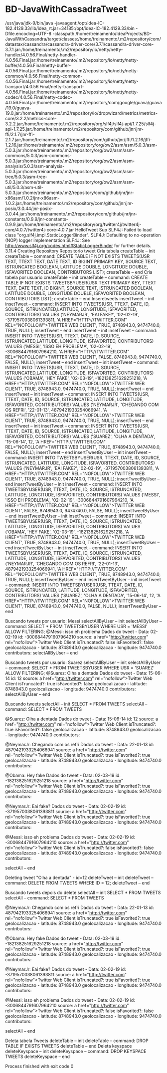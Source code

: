 # BD-JavaWithCassadraTweet

/usr/java/jdk-9/bin/java -javaagent:/opt/idea-IC-182.4129.33/lib/idea_rt.jar=34185:/opt/idea-IC-182.4129.33/bin -Dfile.encoding=UTF-8 -classpath /home/treinamento/IdeaProjects/BD-JavaWithCassandra/target/classes:/home/treinamento/.m2/repository/com/datastax/cassandra/cassandra-driver-core/3.7.1/cassandra-driver-core-3.7.1.jar:/home/treinamento/.m2/repository/io/netty/netty-handler/4.0.56.Final/netty-handler-4.0.56.Final.jar:/home/treinamento/.m2/repository/io/netty/netty-buffer/4.0.56.Final/netty-buffer-4.0.56.Final.jar:/home/treinamento/.m2/repository/io/netty/netty-common/4.0.56.Final/netty-common-4.0.56.Final.jar:/home/treinamento/.m2/repository/io/netty/netty-transport/4.0.56.Final/netty-transport-4.0.56.Final.jar:/home/treinamento/.m2/repository/io/netty/netty-codec/4.0.56.Final/netty-codec-4.0.56.Final.jar:/home/treinamento/.m2/repository/com/google/guava/guava/19.0/guava-19.0.jar:/home/treinamento/.m2/repository/io/dropwizard/metrics/metrics-core/3.2.2/metrics-core-3.2.2.jar:/home/treinamento/.m2/repository/org/slf4j/slf4j-api/1.7.25/slf4j-api-1.7.25.jar:/home/treinamento/.m2/repository/com/github/jnr/jnr-ffi/2.1.7/jnr-ffi-2.1.7.jar:/home/treinamento/.m2/repository/com/github/jnr/jffi/1.2.16/jffi-1.2.16.jar:/home/treinamento/.m2/repository/org/ow2/asm/asm/5.0.3/asm-5.0.3.jar:/home/treinamento/.m2/repository/org/ow2/asm/asm-commons/5.0.3/asm-commons-5.0.3.jar:/home/treinamento/.m2/repository/org/ow2/asm/asm-analysis/5.0.3/asm-analysis-5.0.3.jar:/home/treinamento/.m2/repository/org/ow2/asm/asm-tree/5.0.3/asm-tree-5.0.3.jar:/home/treinamento/.m2/repository/org/ow2/asm/asm-util/5.0.3/asm-util-5.0.3.jar:/home/treinamento/.m2/repository/com/github/jnr/jnr-x86asm/1.0.2/jnr-x86asm-1.0.2.jar:/home/treinamento/.m2/repository/com/github/jnr/jnr-posix/3.0.44/jnr-posix-3.0.44.jar:/home/treinamento/.m2/repository/com/github/jnr/jnr-constants/0.9.9/jnr-constants-0.9.9.jar:/home/treinamento/.m2/repository/org/twitter4j/twitter4j-core/4.0.7/twitter4j-core-4.0.7.jar HelloTweet
Sup
SLF4J: Failed to load class "org.slf4j.impl.StaticLoggerBinder".
SLF4J: Defaulting to no-operation (NOP) logger implementation
SLF4J: See http://www.slf4j.org/codes.html#StaticLoggerBinder for further details.
3.11.4
Creating Repository
Repositorio tweet
Cria tabela
createTable – init
createTable – command: CREATE TABLE IF NOT EXISTS TWEETS(USR TEXT, TTEXT TEXT, DATE TEXT, ID BIGINT PRIMARY KEY, SOURCE TEXT, ISTRUNCATED BOOLEAN, LATITUDE DOUBLE, LONGITUDE DOUBLE, ISFAVORITED BOOLEAN, CONTRIBUTORS LIST<BIGINT>);
createTable – end
Cria tabela por usuario
createTable – init
createTable – command: CREATE TABLE IF NOT EXISTS TWEETSBYUSER(USR TEXT PRIMARY KEY, TTEXT TEXT, DATE TEXT, ID BIGINT, SOURCE TEXT, ISTRUNCATED BOOLEAN, LATITUDE DOUBLE, LONGITUDE DOUBLE, ISFAVORITED BOOLEAN, CONTRIBUTORS LIST<BIGINT>);
createTable – end
Inseretweets
insertTweet – init
insetTweet – command: INSERT INTO TWEETS(USR, TTEXT, DATE, ID, SOURCE, ISTRUNCATED,LATITUDE, LONGITUDE, ISFAVORITED, CONTRIBUTORS) VALUES ('NEYMARJR', 'EAI FAKE?', '02-02-19', -3719570038061393811, 'A HREF="HTTP://TWITTER.COM" REL="NOFOLLOW"&GT;TWITTER WEB CLIENT', TRUE, 8748943.0, 9474740.0, TRUE, NULL);
insertTweet – end
insertTweet – init
insetTweet – command: INSERT INTO TWEETS(USR, TTEXT, DATE, ID, SOURCE, ISTRUNCATED,LATITUDE, LONGITUDE, ISFAVORITED, CONTRIBUTORS) VALUES ('MESSI', 'ISSO EH PROBLEMA', '02-02-19', -3006844791607964210, 'A HREF="HTTP://TWITTER.COM" REL="NOFOLLOW"&GT;TWITTER WEB CLIENT', FALSE, 8748943.0, 9474740.0, FALSE, NULL);
insertTweet – end
insertTweet – init
insetTweet – command: INSERT INTO TWEETS(USR, TTEXT, DATE, ID, SOURCE, ISTRUNCATED,LATITUDE, LONGITUDE, ISFAVORITED, CONTRIBUTORS) VALUES ('OBAMA', 'HEY FAKE', '02-03-19', -182138251629251218, 'A HREF="HTTP://TWITTER.COM" REL="NOFOLLOW"&GT;TWITTER WEB CLIENT', TRUE, 8748943.0, 9474740.0, TRUE, NULL);
insertTweet – end
insertTweet – init
insetTweet – command: INSERT INTO TWEETS(USR, TTEXT, DATE, ID, SOURCE, ISTRUNCATED,LATITUDE, LONGITUDE, ISFAVORITED, CONTRIBUTORS) VALUES ('NEYMARJR', 'CHEGANDO COM OS REFRI', '22-01-13', 4879421933254066941, 'A HREF="HTTP://TWITTER.COM" REL="NOFOLLOW"&GT;TWITTER WEB CLIENT', TRUE, 8748943.0, 9474740.0, TRUE, NULL);
insertTweet – end
insertTweet – init
insetTweet – command: INSERT INTO TWEETS(USR, TTEXT, DATE, ID, SOURCE, ISTRUNCATED,LATITUDE, LONGITUDE, ISFAVORITED, CONTRIBUTORS) VALUES ('SUAREZ', 'OLHA A DENTADA', '15-06-14', 12, 'A HREF="HTTP://TWITTER.COM" REL="NOFOLLOW"&GT;TWITTER WEB CLIENT', TRUE, 8748943.0, 9474740.0, FALSE, NULL);
insertTweet – end
insertTweetByUser – init
insetTweet – command: INSERT INTO TWEETSBYUSER(USR, TTEXT, DATE, ID, SOURCE, ISTRUNCATED, LATITUDE, LONGITUDE, ISFAVORITED, CONTRIBUTORS) VALUES ('NEYMARJR', 'EAI FAKE?', '02-02-19', -3719570038061393811, 'A HREF="HTTP://TWITTER.COM" REL="NOFOLLOW"&GT;TWITTER WEB CLIENT', TRUE, 8748943.0, 9474740.0, TRUE, NULL);
insertTweetByUser – end
insertTweetByUser – init
insetTweet – command: INSERT INTO TWEETSBYUSER(USR, TTEXT, DATE, ID, SOURCE, ISTRUNCATED, LATITUDE, LONGITUDE, ISFAVORITED, CONTRIBUTORS) VALUES ('MESSI', 'ISSO EH PROBLEMA', '02-02-19', -3006844791607964210, 'A HREF="HTTP://TWITTER.COM" REL="NOFOLLOW"&GT;TWITTER WEB CLIENT', FALSE, 8748943.0, 9474740.0, FALSE, NULL);
insertTweetByUser – end
insertTweetByUser – init
insetTweet – command: INSERT INTO TWEETSBYUSER(USR, TTEXT, DATE, ID, SOURCE, ISTRUNCATED, LATITUDE, LONGITUDE, ISFAVORITED, CONTRIBUTORS) VALUES ('OBAMA', 'HEY FAKE', '02-03-19', -182138251629251218, 'A HREF="HTTP://TWITTER.COM" REL="NOFOLLOW"&GT;TWITTER WEB CLIENT', TRUE, 8748943.0, 9474740.0, TRUE, NULL);
insertTweetByUser – end
insertTweetByUser – init
insetTweet – command: INSERT INTO TWEETSBYUSER(USR, TTEXT, DATE, ID, SOURCE, ISTRUNCATED, LATITUDE, LONGITUDE, ISFAVORITED, CONTRIBUTORS) VALUES ('NEYMARJR', 'CHEGANDO COM OS REFRI', '22-01-13', 4879421933254066941, 'A HREF="HTTP://TWITTER.COM" REL="NOFOLLOW"&GT;TWITTER WEB CLIENT', TRUE, 8748943.0, 9474740.0, TRUE, NULL);
insertTweetByUser – end
insertTweetByUser – init
insetTweet – command: INSERT INTO TWEETSBYUSER(USR, TTEXT, DATE, ID, SOURCE, ISTRUNCATED, LATITUDE, LONGITUDE, ISFAVORITED, CONTRIBUTORS) VALUES ('SUAREZ', 'OLHA A DENTADA', '15-06-14', 12, 'A HREF="HTTP://TWITTER.COM" REL="NOFOLLOW"&GT;TWITTER WEB CLIENT', TRUE, 8748943.0, 9474740.0, FALSE, NULL);
insertTweetByUser – end


Buscando tweets por usuario: Messi
selectAllByUser – init
selectAllByUser – command: SELECT * FROM TWEETSBYUSER WHERE USR = 'MESSI' ALLOW FILTERING;
@Messi: isso eh problema
Dados do tweet - Data: 02-02-19 
id: -3006844791607964210 
source: a href="http://twitter.com" rel="nofollow"&gt;Twitter Web Client 
isTruncated?: false 
isFavorited?: false 
geolocalizacao - latitude: 8748943.0 
geolocalizacao - longitude: 9474740.0 
contributors:
selectAllByUser – end

Buscando tweets por usuario: Suarez
selectAllByUser – init
selectAllByUser – command: SELECT * FROM TWEETSBYUSER WHERE USR = 'SUAREZ' ALLOW FILTERING;
@Suarez: Olha a dentada
Dados do tweet - Data: 15-06-14 
id: 12 
source: a href="http://twitter.com" rel="nofollow"&gt;Twitter Web Client 
isTruncated?: true 
isFavorited?: false 
geolocalizacao - latitude: 8748943.0 
geolocalizacao - longitude: 9474740.0 
contributors:
selectAllByUser – end

Buscando tweets
selectAll – init
SELECT * FROM TWEETS
selectAll – command: SELECT * FROM TWEETS

@Suarez: Olha a dentada
Dados do tweet - Data: 15-06-14 
id: 12 
source: a href="http://twitter.com" rel="nofollow"&gt;Twitter Web Client 
isTruncated?: true 
isFavorited?: false 
geolocalizacao - latitude: 8748943.0 
geolocalizacao - longitude: 9474740.0 
contributors:

@NeymarJr: Chegando com os refri
Dados do tweet - Data: 22-01-13 
id: 4879421933254066941 
source: a href="http://twitter.com" rel="nofollow"&gt;Twitter Web Client 
isTruncated?: true 
isFavorited?: true 
geolocalizacao - latitude: 8748943.0 
geolocalizacao - longitude: 9474740.0 
contributors:

@Obama: Hey fake
Dados do tweet - Data: 02-03-19 
id: -182138251629251218 
source: a href="http://twitter.com" rel="nofollow"&gt;Twitter Web Client 
isTruncated?: true 
isFavorited?: true 
geolocalizacao - latitude: 8748943.0 
geolocalizacao - longitude: 9474740.0 
contributors:

@NeymarJr: Eai fake?
Dados do tweet - Data: 02-02-19 
id: -3719570038061393811 
source: a href="http://twitter.com" rel="nofollow"&gt;Twitter Web Client 
isTruncated?: true 
isFavorited?: true 
geolocalizacao - latitude: 8748943.0 
geolocalizacao - longitude: 9474740.0 
contributors:

@Messi: isso eh problema
Dados do tweet - Data: 02-02-19 
id: -3006844791607964210 
source: a href="http://twitter.com" rel="nofollow"&gt;Twitter Web Client 
isTruncated?: false 
isFavorited?: false 
geolocalizacao - latitude: 8748943.0 
geolocalizacao - longitude: 9474740.0 
contributors:

selectAll – end

Deleting tweet "Olha a dentada" - id=12
deleteTweet – init
deleteTweet – command: DELETE FROM TWEETS WHERE ID = 12;
deleteTweet – end

Buscando tweets depois do delete
selectAll – init
SELECT * FROM TWEETS
selectAll – command: SELECT * FROM TWEETS

@NeymarJr: Chegando com os refri
Dados do tweet - Data: 22-01-13 
id: 4879421933254066941 
source: a href="http://twitter.com" rel="nofollow"&gt;Twitter Web Client 
isTruncated?: true 
isFavorited?: true 
geolocalizacao - latitude: 8748943.0 
geolocalizacao - longitude: 9474740.0 
contributors:

@Obama: Hey fake
Dados do tweet - Data: 02-03-19 
id: -182138251629251218 
source: a href="http://twitter.com" rel="nofollow"&gt;Twitter Web Client 
isTruncated?: true 
isFavorited?: true 
geolocalizacao - latitude: 8748943.0 
geolocalizacao - longitude: 9474740.0 
contributors:

@NeymarJr: Eai fake?
Dados do tweet - Data: 02-02-19 
id: -3719570038061393811 
source: a href="http://twitter.com" rel="nofollow"&gt;Twitter Web Client 
isTruncated?: true 
isFavorited?: true 
geolocalizacao - latitude: 8748943.0 
geolocalizacao - longitude: 9474740.0 
contributors:

@Messi: isso eh problema
Dados do tweet - Data: 02-02-19 
id: -3006844791607964210 
source: a href="http://twitter.com" rel="nofollow"&gt;Twitter Web Client 
isTruncated?: false 
isFavorited?: false 
geolocalizacao - latitude: 8748943.0 
geolocalizacao - longitude: 9474740.0 
contributors:

selectAll – end

Deleta tabela Tweets
deleteTable – init
deleteTable – command: DROP TABLE IF EXISTS TWEETS
deleteTable – end
Deleta keyspace
deleteKeyspace – init
deleteKeyspace – command: DROP KEYSPACE TWEETS
deleteKeyspace – end

Process finished with exit code 0

